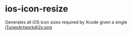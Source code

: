 # ios-icon-resize
Generates all iOS icon sizes required by Xcode given a single iTunesArtwork@2x.png
